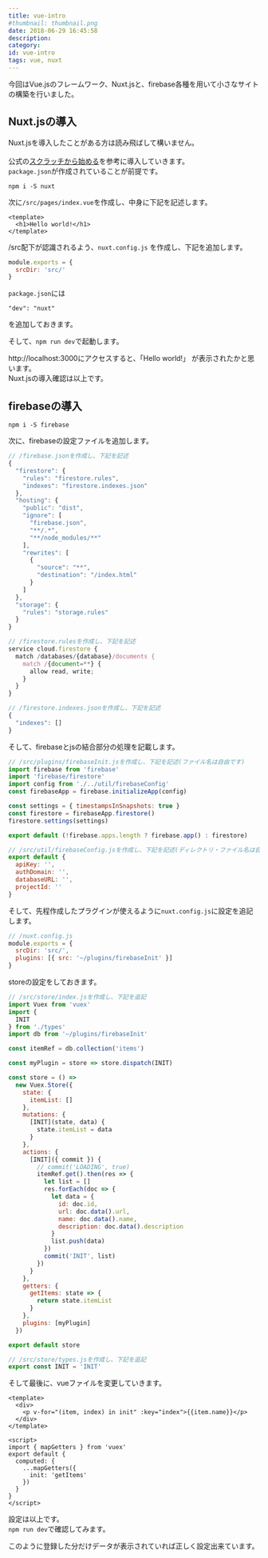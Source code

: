 ```yaml
---
title: vue-intro
#thumbnail: thumbnail.png
date: 2018-06-29 16:45:58
description:
category:
id: vue-intro
tags: vue, nuxt
---
```


今回はVue.jsのフレームワーク、Nuxt.jsと、firebase各種を用いて小さなサイトの構築を行いました。  

<!-- toc -->

## Nuxt.jsの導入
Nuxt.jsを導入したことがある方は読み飛ばして構いません。  
<br>
公式の[スクラッチから始める](https://ja.nuxtjs.org/guide/installation#%E3%82%B9%E3%82%AF%E3%83%A9%E3%83%83%E3%83%81%E3%81%8B%E3%82%89%E5%A7%8B%E3%82%81%E3%82%8B)を参考に導入していきます。  
`package.json`が作成されていることが前提です。  
```console
npm i -S nuxt
```

次に`/src/pages/index.vue`を作成し、中身に下記を記述します。  
```vue
<template>
  <h1>Hello world!</h1>
</template>
```

/src配下が認識されるよう、`nuxt.config.js` を作成し、下記を追加します。  
```js
module.exports = {
  srcDir: 'src/'
}
```


`package.json`には
```console
"dev": "nuxt"
```
を追加しておきます。


そして、`npm run dev`で起動します。

http://localhost:3000にアクセスすると、「Hello world!」 が表示されたかと思います。  
Nuxt.jsの導入確認は以上です。  

## firebaseの導入
```console
npm i -S firebase
```

次に、firebaseの設定ファイルを追加します。
```js
// /firebase.jsonを作成し、下記を記述
{
  "firestore": {
    "rules": "firestore.rules",
    "indexes": "firestore.indexes.json"
  },
  "hosting": {
    "public": "dist",
    "ignore": [
      "firebase.json",
      "**/.*",
      "**/node_modules/**"
    ],
    "rewrites": [
      {
        "source": "**",
        "destination": "/index.html"
      }
    ]
  },
  "storage": {
    "rules": "storage.rules"
  }
}
```

```js
// /firestore.rulesを作成し、下記を記述
service cloud.firestore {
  match /databases/{database}/documents {
    match /{document=**} {
      allow read, write;
    }
  }
}
```

```js
// /firestore.indexes.jsonを作成し、下記を記述
{
  "indexes": []
}
```

そして、firebaseとjsの結合部分の処理を記載します。
```js
// /src/plugins/firebaseInit.jsを作成し、下記を記述(ファイル名は自由です)
import firebase from 'firebase'
import 'firebase/firestore'
import config from './../util/firebaseConfig'
const firebaseApp = firebase.initializeApp(config)

const settings = { timestampsInSnapshots: true }
const firestore = firebaseApp.firestore()
firestore.settings(settings)

export default (!firebase.apps.length ? firebase.app() : firestore)
```

```js
// /src/util/firebaseConfig.jsを作成し、下記を記述(ディレクトリ・ファイル名は自由です)
export default {
  apiKey: '',
  authDomain: '',
  databaseURL: '',
  projectId: ''
}
```

そして、先程作成したプラグインが使えるように`nuxt.config.js`に設定を追記します。  
```js
// /nuxt.config.js
module.exports = {
  srcDir: 'src/',
  plugins: [{ src: '~/plugins/firebaseInit' }]
}
```

storeの設定をしておきます。
```js
// /src/store/index.jsを作成し、下記を追記
import Vuex from 'vuex'
import {
  INIT
} from './types'
import db from '~/plugins/firebaseInit'

const itemRef = db.collection('items')

const myPlugin = store => store.dispatch(INIT)

const store = () =>
  new Vuex.Store({
    state: {
      itemList: []
    },
    mutations: {
      [INIT](state, data) {
        state.itemList = data
      }
    },
    actions: {
      [INIT]({ commit }) {
        // commit('LOADING', true)
        itemRef.get().then(res => {
          let list = []
          res.forEach(doc => {
            let data = {
              id: doc.id,
              url: doc.data().url,
              name: doc.data().name,
              description: doc.data().description
            }
            list.push(data)
          })
          commit('INIT', list)
        })
      }
    },
    getters: {
      getItems: state => {
        return state.itemList
      }
    },
    plugins: [myPlugin]
  })

export default store
```

```js
// /src/store/types.jsを作成し、下記を追記
export const INIT = 'INIT'
```

そして最後に、vueファイルを変更していきます。
```vue
<template>
  <div>
    <p v-for="(item, index) in init" :key="index">{{item.name}}</p>
  </div>
</template>

<script>
import { mapGetters } from 'vuex'
export default {
  computed: {
    ...mapGetters({
      init: 'getItems'
    })
  }
}
</script>
```

設定は以上です。  
`npm run dev`で確認してみます。  

このように登録した分だけデータが表示されていれば正しく設定出来ています。